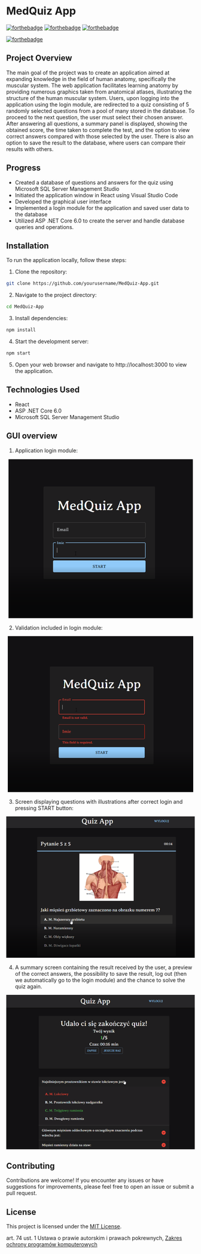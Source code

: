 # MedQuiz App

[![forthebadge](https://forthebadge.com/images/badges/made-with-c-sharp.svg)](http://forthebadge.com)
[![forthebadge](https://forthebadge.com/images/badges/uses-js.svg)](http://forthebadge.com)
[![forthebadge](https://forthebadge.com/images/badges/platform-windows.svg)](http://forthebadge.com)

[![forthebadge](https://forthebadge.com/images/badges/code-done-bugs-none.svg)](http://forthebadge.com)


## Project Overview
The main goal of the project was to create an application aimed at expanding knowledge in the field of human anatomy, specifically the muscular system. The web application facilitates learning anatomy by providing numerous graphics taken from anatomical atlases, illustrating the structure of the human muscular system. Users, upon logging into the application using the login module, are redirected to a quiz consisting of 5 randomly selected questions from a pool of many stored in the database. To proceed to the next question, the user must select their chosen answer. After answering all questions, a summary panel is displayed, showing the obtained score, the time taken to complete the test, and the option to view correct answers compared with those selected by the user. There is also an option to save the result to the database, where users can compare their results with others.

## Progress
- Created a database of questions and answers for the quiz using Microsoft SQL Server Management Studio
- Initiated the application window in React using Visual Studio Code
- Developed the graphical user interface
- Implemented a login module for the application and saved user data to the database
- Utilized ASP .NET Core 6.0 to create the server and handle database queries and operations.

## Installation
To run the application locally, follow these steps:

1. Clone the repository:
```bash
git clone https://github.com/yourusername/MedQuiz-App.git
```

2. Navigate to the project directory:
```bash
cd MedQuiz-App
```

3. Install dependencies:
```bash
npm install
```

4. Start the development server:
```bash
npm start
```

5. Open your web browser and navigate to http://localhost:3000 to view the application.

## Technologies Used
- React
- ASP .NET Core 6.0
- Microsoft SQL Server Management Studio

## GUI overview
1. Application login module:
<p align="center"><img src="https://github.com/p4trykk/QuizApp/blob/main/images/Zrzut%20ekranu%202024-04-26%20233054.png"></p>

2. Validation included in login module:
<p align="center"><img src="https://github.com/p4trykk/QuizApp/blob/main/images/Zrzut%20ekranu%202024-04-26%20233142.png"></p>

3. Screen displaying questions with illustrations after correct login and pressing START button:
<p align="center"><img src="https://github.com/p4trykk/QuizApp/blob/main/images/Zrzut%20ekranu%202024-04-26%20233208.png"></p>

4. A summary screen containing the result received by the user, a preview of the correct answers, the possibility to save the result, log out (then we automatically go to the login module) and the chance to solve the quiz again.
<p align="center"><img src="https://github.com/p4trykk/QuizApp/blob/main/images/Zrzut%20ekranu%202024-04-26%20233230.png"></p>

## Contributing

Contributions are welcome! If you encounter any issues or have suggestions for improvements, please feel free to open an issue or submit a pull request.

## License

This project is licensed under the [MIT License](https://www.mit.edu/~amini/LICENSE.md).

art. 74 ust. 1 Ustawa o prawie autorskim i prawach pokrewnych, [Zakres ochrony programów komputerowych](https://lexlege.pl/ustawa-o-prawie-autorskim-i-prawach-pokrewnych/art-74/)

















